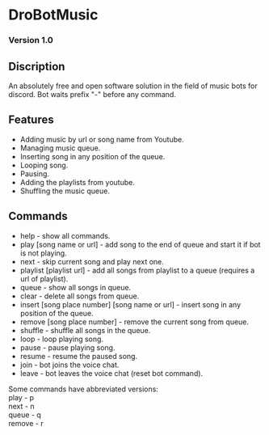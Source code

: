# DroBotMusic
### Version 1.0

## Discription
An absolutely free and open software solution in the field of music bots for discord. Bot waits prefix "-" before any command.
## Features
- Adding music by url or song name from Youtube.
- Managing music queue.
- Inserting song in any position of the queue.
- Looping song.
- Pausing.
- Adding the playlists from youtube.
- Shuffling the music queue.
## Commands
- help - show all commands.
- play [song name or url] - add song to the end of queue and start it if bot is not playing.
- next - skip current song and play next one.
- playlist [playlist url] - add all songs from playlist to a queue (requires a url of playlist).
- queue - show all songs in queue.
- clear - delete all songs from queue.
- insert [song place number] [song name or url] - insert song in any position of the queue.
- remove [song place number] - remove the current song from queue.
- shuffle - shuffle all songs in the queue.
- loop - loop playing song.
- pause - pause playing song.
- resume - resume the paused song.
- join - bot joins the voice chat.
- leave - bot leaves the voice chat (reset bot command).

Some commands have abbreviated versions:\
play - p\
next - n\
queue - q\
remove - r

